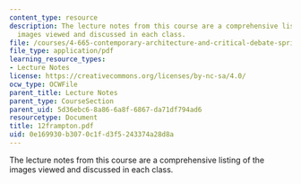 ```yaml
---
content_type: resource
description: The lecture notes from this course are a comprehensive listing of the
  images viewed and discussed in each class.
file: /courses/4-665-contemporary-architecture-and-critical-debate-spring-2002/0e169930b3070c1fd3f5243374a28d8a_12frampton.pdf
file_type: application/pdf
learning_resource_types:
- Lecture Notes
license: https://creativecommons.org/licenses/by-nc-sa/4.0/
ocw_type: OCWFile
parent_title: Lecture Notes
parent_type: CourseSection
parent_uid: 5d36ebc6-8a86-6a8f-6867-da71df794ad6
resourcetype: Document
title: 12frampton.pdf
uid: 0e169930-b307-0c1f-d3f5-243374a28d8a
---
```

The lecture notes from this course are a comprehensive listing of the images viewed and discussed in each class.